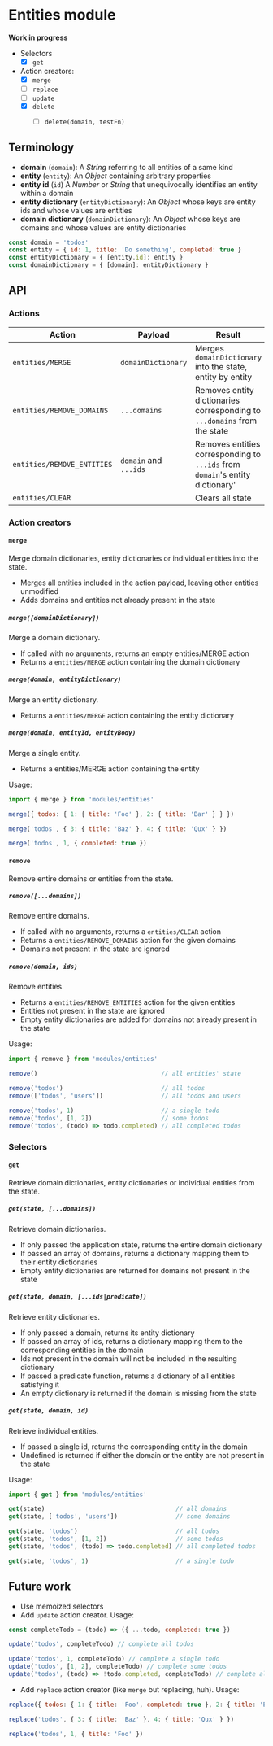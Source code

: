 # Entities module

**Work in progress**

* Selectors
  * [x] `get`
* Action creators:
  * [x] `merge`
  * [ ] `replace`
  * [ ] `update`
  * [x] `delete`
    * [ ] `delete(domain, testFn)`


## Terminology

* **domain** (`domain`): A _String_ referring to all entities of a same kind
* **entity** (`entity`): An _Object_ containing arbitrary properties
* **entity id** (`id`) A _Number_ or _String_ that unequivocally identifies an entity within a domain
* **entity dictionary** (`entityDictionary`): An _Object_ whose keys are entity ids and whose values are entities
* **domain dictionary** (`domainDictionary`): An _Object_ whose keys are domains and whose values are entity dictionaries

```js
const domain = 'todos'
const entity = { id: 1, title: 'Do something', completed: true }
const entityDictionary = { [entity.id]: entity }
const domainDictionary = { [domain]: entityDictionary }
```


## API

### Actions

| Action                     | Payload               | Result |
|----------------------------|-----------------------|--------|
| `entities/MERGE`           | `domainDictionary`    | Merges `domainDictionary` into the state, entity by entity
| `entities/REMOVE_DOMAINS`  | `...domains`          | Removes entity dictionaries corresponding to `...domains` from the state
| `entities/REMOVE_ENTITIES` | `domain` and `...ids` | Removes entities corresponding to `...ids` from `domain`'s entity dictionary'
| `entities/CLEAR`           |                       | Clears all state

### Action creators

#### `merge`

Merge domain dictionaries, entity dictionaries or individual entities into the state.

* Merges all entities included in the action payload, leaving other entities unmodified
* Adds domains and entities not already present in the state

##### `merge([domainDictionary])`

Merge a domain dictionary.

* If called with no arguments, returns an empty entities/MERGE action
* Returns a `entities/MERGE` action containing the domain dictionary

##### `merge(domain, entityDictionary)`

Merge an entity dictionary.

* Returns a `entities/MERGE` action containing the entity dictionary

##### `merge(domain, entityId, entityBody)`

Merge a single entity.

* Returns a entities/MERGE action containing the entity

Usage:

```js
import { merge } from 'modules/entities'

merge({ todos: { 1: { title: 'Foo' }, 2: { title: 'Bar' } } })

merge('todos', { 3: { title: 'Baz' }, 4: { title: 'Qux' } })

merge('todos', 1, { completed: true })
```

#### `remove`

Remove entire domains or entities from the state.

##### `remove([...domains])`

Remove entire domains.

* If called with no arguments, returns a `entities/CLEAR` action
* Returns a `entities/REMOVE_DOMAINS` action for the given domains
* Domains not present in the state are ignored

##### `remove(domain, ids)`

Remove entities.

* Returns a `entities/REMOVE_ENTITIES` action for the given entities
* Entities not present in the state are ignored
* Empty entity dictionaries are added for domains not already present in the state

Usage:

```js
import { remove } from 'modules/entities'

remove()                                  // all entities' state

remove('todos')                           // all todos
remove(['todos', 'users'])                // all todos and users

remove('todos', 1)                        // a single todo
remove('todos', [1, 2])                   // some todos
remove('todos', (todo) => todo.completed) // all completed todos
```

### Selectors

#### `get`

Retrieve domain dictionaries, entity dictionaries or individual entities from the state.

##### `get(state, [...domains])`

Retrieve domain dictionaries.

* If only passed the application state, returns the entire domain dictionary
* If passed an array of domains, returns a dictionary mapping them to their entity dictionaries
* Empty entity dictionaries are returned for domains not present in the state


##### `get(state, domain, [...ids|predicate])`

Retrieve entity dictionaries.

* If only passed a domain, returns its entity dictionary
* If passed an array of ids, returns a dictionary mapping them to the corresponding entities in the domain
* Ids not present in the domain will not be included in the resulting dictionary
* If passed a predicate function, returns a dictionary of all entities satisfying it
* An empty dictionary is returned if the domain is missing from the state

##### `get(state, domain, id)`

Retrieve individual entities.

* If passed a single id, returns the corresponding entity in the domain
* Undefined is returned if either the domain or the entity are not present in the state

Usage:

```js
import { get } from 'modules/entities'

get(state)                                    // all domains
get(state, ['todos', 'users'])                // some domains

get(state, 'todos')                           // all todos
get(state, 'todos', [1, 2])                   // some todos
get(state, 'todos', (todo) => todo.completed) // all completed todos

get(state, 'todos', 1)                        // a single todo
```


## Future work

* Use memoized selectors
* Add `update` action creator. Usage:

```js
const completeTodo = (todo) => ({ ...todo, completed: true })

update('todos', completeTodo) // complete all todos

update('todos', 1, completeTodo) // complete a single todo
update('todos', [1, 2], completeTodo) // complete some todos
update('todos', (todo) => !todo.completed, completeTodo) // complete all todos not yet completed
```

* Add `replace` action creator (like `merge` but replacing, huh). Usage:

```js
replace({ todos: { 1: { title: 'Foo', completed: true }, 2: { title: 'Bar' } } })

replace('todos', { 3: { title: 'Baz' }, 4: { title: 'Qux' } })

replace('todos', 1, { title: 'Foo' })
```
